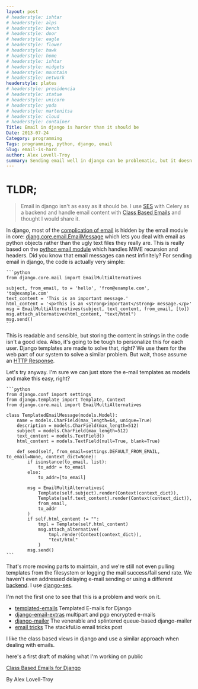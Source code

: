 ```yaml
---
layout: post
# headerstyle: ishtar
# headerstyle: alps
# headerstyle: bench
# headerstyle: door
# headerstyle: eagle
# headerstyle: flower
# headerstyle: hawk
# headerstyle: home
# headerstyle: ishtar
# headerstyle: midgets
# headerstyle: mountain
# headerstyle: network
headerstyle: plates
# headerstyle: presidencia
# headerstyle: statue
# headerstyle: unicorn
# headerstyle: yoda
# headerstyle: martenitsa
# headerstyle: cloud
# headerstyle: container
Title: Email in django is harder than it should be
Date: 2013-07-24
Category: programming
Tags: programming, python, django, email
Slug: email-is-hard
author: Alex Lovell-Troy
summary: Sending email well in django can be problematic, but it doesn't have to be.
---
```


# TLDR;
> Email in django isn't as easy as it should be.  I use [SES](https://github.com/hmarr/django-ses) with Celery as a backend and handle email content with [Class Based Emails](https://gist.github.com/alexlovelltroy/6074043) and thought I would share it.

In django, most of the [complication of email](/email-is-complicated.html) is hidden by the email module in core: [djang.core.email.EmailMessage](https://docs.djangoproject.com/en/dev/topics/email/#django.core.mail.EmailMessage)
which lets you deal with email as python objects rather than the ugly text
files they really are.  This is really based on the [python email module](http://docs.python.org/2/library/email) which handles MIME recursion
and headers.  Did you know that email messages can nest infinitely?  For sending email in django, the code is actually very simple:

    ```python
    from django.core.mail import EmailMultiAlternatives

    subject, from_email, to = 'hello', 'from@example.com', 'to@example.com'
    text_content = 'This is an important message.'
    html_content = '<p>This is an <strong>important</strong> message.</p>'
    msg = EmailMultiAlternatives(subject, text_content, from_email, [to])
    msg.attach_alternative(html_content, "text/html")
    msg.send()
    ```

This is readable and sensible, but storing the content in strings in the code
isn't a good idea.  Also, it's going to be tough to personalize this for each
user.  Django templates are made to solve that, right?  We use them for
the web part of our system to solve a similar problem.  But wait, those assume an [HTTP Response](https://docs.djangoproject.com/en/dev/ref/template-response/#simpletemplateresponse-objects).

Let's try anyway.  I'm sure we can just store the e-mail templates as models and make this easy, right?

    ```python
    from django.conf import settings
    from django.template import Template, Context
    from django.core.mail import EmailMultiAlternatives
    
    class TemplatedEmailMessage(models.Model):
        name = models.CharField(max_length=64, unique=True)
        description = models.CharField(max_length=512)
        subject = models.CharField(max_length=512)
        text_content = models.TextField()
        html_content = models.TextField(null=True, blank=True)
    
        def send(self, from_email=settings.DEFAULT_FROM_EMAIL, to_email=None, context_dict=None):
            if isinstance(to_email, list):
                to_addr = to_email
            else:
                to_addr=[to_email]
                
            msg = EmailMultiAlternatives(
                Template(self.subject).render(Context(context_dict)),
                Template(self.text_content).render(Context(context_dict)),
                from_email,
                to_addr
            )
            if self.html_content != "":
                tmpl = Template(self.html_content)
                msg.attach_alternative(
                    tmpl.render(Context(context_dict)),
                    "text/html"
                )
            msg.send()
    ```

That's more moving parts to maintain, and we're still not even pulling templates from the filesystem or logging the mail success/fail send rate.  We haven't even addressed delaying e-mail sending or using a different [backend](https://docs.djangoproject.com/en/dev/topics/email/#email-backends).  I use [django-ses](https://github.com/hmarr/django-ses).


I'm not the first one to see that this is a problem and work on it.

* [templated-emails](https://github.com/philippWassibauer/templated-emails) Templated E-mails for Django
* [django-email-extras](https://github.com/stephenmcd/django-email-extras) multipart and pgp encrypted e-mails
* [django-mailer](https://github.com/pinax/django-mailer/network) The venerable and splintered queue-based django-mailer
* [email tricks](http://stackful-dev.com/django-email-tricks-part-1.html) The stackful.io email tricks post

I like the class based views in django and use a similar approach when dealing with emails.

here's a first draft of making what I'm working on public

[Class Based Emails for Django](https://gist.github.com/alexlovelltroy/6074043)
<script src="https://gist.github.com/alexlovelltroy/6074043.js"></script>

By Alex Lovell-Troy

